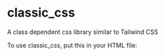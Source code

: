 # classic_css
A class dependent css library similar to Tailwind CSS

To use classic_css, put this in your HTML file:
  **<link rel="stylesheet" href="http://tinyaviator.com/classic_css/classic.css">**
